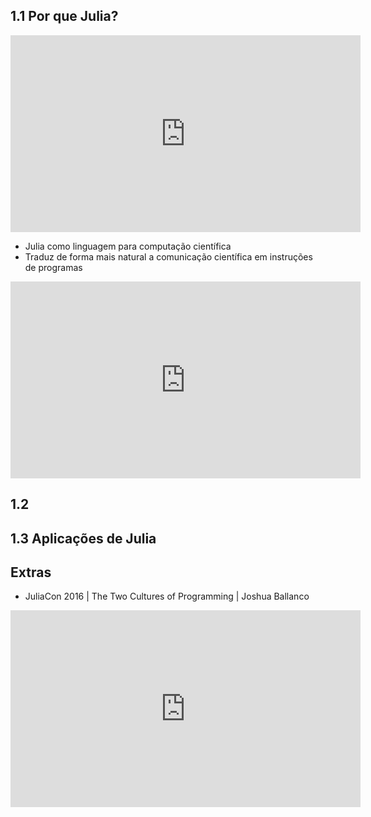 ## 1.1 Por que Julia?

<iframe width="560" height="315" src="https://www.youtube.com/embed/Tj0CUAyxjck" title="YouTube video player" frameborder="0" allow="accelerometer; autoplay; clipboard-write; encrypted-media; gyroscope; picture-in-picture" allowfullscreen></iframe>

* Julia como linguagem para computação científica
* Traduz de forma mais natural a comunicação científica em instruções de programas

<iframe width="560" height="315" src="https://www.youtube.com/embed/qGW0GT1rCvs" title="YouTube video player" frameborder="0" allow="accelerometer; autoplay; clipboard-write; encrypted-media; gyroscope; picture-in-picture" allowfullscreen></iframe>

## 1.2

## 1.3 Aplicações de Julia


## Extras

* JuliaCon 2016 | The Two Cultures of Programming | Joshua Ballanco
<iframe width="560" height="315" src="https://www.youtube.com/embed/C3iR_PknlFc" title="YouTube video player" frameborder="0" allow="accelerometer; autoplay; clipboard-write; encrypted-media; gyroscope; picture-in-picture" allowfullscreen></iframe>
